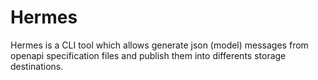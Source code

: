 # Hermes

Hermes is a CLI tool which allows generate json (model) messages from openapi specification files and publish them into differents storage destinations.